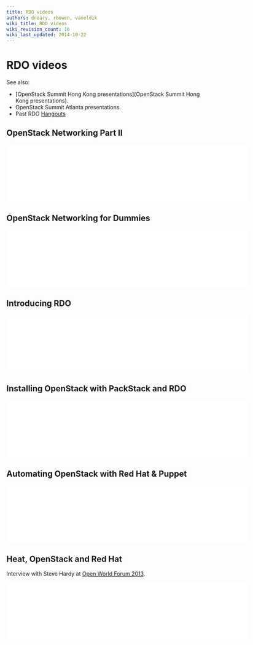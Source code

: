 ```yaml
---
title: RDO videos
authors: dneary, rbowen, vaneldik
wiki_title: RDO videos
wiki_revision_count: 16
wiki_last_updated: 2014-10-22
---
```


# RDO videos

See also:

*   [OpenStack Summit Hong Kong presentations](OpenStack Summit Hong Kong presentations).
*   OpenStack Summit Atlanta presentations
*   Past RDO [Hangouts](Hangouts)

## OpenStack Networking Part II

<iframe width="630" src="//youtube.com/embed/wEa_8ESxPAY" frameborder="0" align="center" allowfullscreen="true"> </iframe>

## OpenStack Networking for Dummies

<iframe width="630" src="//youtube.com/embed/afImoFeuDnY" frameborder="0" align="center" allowfullscreen="true"> </iframe>

## Introducing RDO

<iframe width="630" src="//youtube.com/embed/OsQJmipzBYI" frameborder="0" align="center" allowfullscreen="true"> </iframe>

## Installing OpenStack with PackStack and RDO

<iframe width="630" src="//youtube.com/embed/ViVMQ70umq0" frameborder="0" align="center" allowfullscreen="true"> </iframe>

## Automating OpenStack with Red Hat & Puppet

<iframe width="630" src="//youtube.com/embed/P1dfxfbu3UA" frameborder="0" align="center" allowfullscreen="true"> </iframe>

## Heat, OpenStack and Red Hat

Interview with Steve Hardy at [Open World Forum 2013](//www.openworldforum.org/en/).

<iframe width="630" src="//youtube.com/embed/I3V6MFUg3vk" frameborder="0" align="center" allowfullscreen="true"> </iframe>
